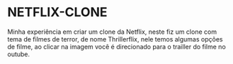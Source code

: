 # NETFLIX-CLONE
Minha experiência em criar um clone da Netflix, neste fiz um clone com tema de filmes de terror, de nome Thrillerflix, nele temos algumas opções de filme, ao clicar na imagem você é direcionado para o trailler do filme no outube.
